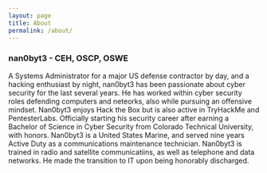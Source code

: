 ```yaml
---
layout: page
title: About
permalink: /about/
---
```


<h3>nan0byt3 - CEH, OSCP, OSWE</h3>

A Systems Administrator for a major US defense contractor by day, and a hacking enthusiast by night, nan0byt3 has been passionate about cyber security for the last several years. He has worked within cyber security roles defending computers and neteorks, also while pursuing an offensive mindset. Nan0byt3 enjoys Hack the Box but is also active in TryHackMe and PentesterLabs. Officially starting his security career after earning a Bachelor of Science in Cyber Security from Colorado Technical University, with honors. Nan0byt3 is a United States Marine, and served nine years Active Duty as a communications maintenance technician. Nan0byt3 is trained in radio and satellite communicatiins, as well as telephone and data networks. He made the transition to IT upon being honorably discharged.

<script src="https://www.hackthebox.eu/badge/25075"></script>
